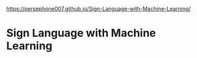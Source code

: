 https://persephone007.github.io/Sign-Language-with-Machine-Learning/

# Sign Language with Machine Learning
